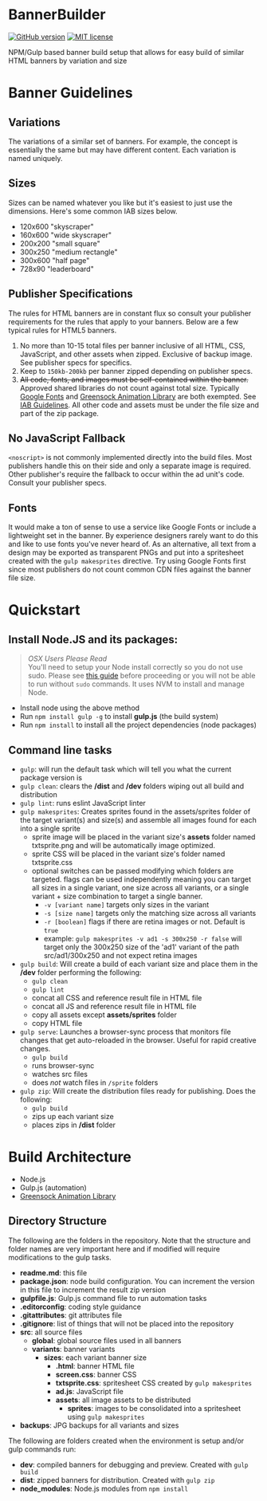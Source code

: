 # BannerBuilder

[![GitHub version](https://badge.fury.io/gh/Jered%2Fbannerbuilder.svg)](https://badge.fury.io/gh/Jered%2Fbannerbuilder)
[![MIT license](http://img.shields.io/badge/license-MIT-brightgreen.svg)](http://opensource.org/licenses/MIT)

NPM/Gulp based banner build setup that allows for easy build of similar HTML banners by variation and size

# Banner Guidelines

## Variations

The variations of a similar set of banners. For example, the concept is essentially the same but may have different content. Each variation is named uniquely.

## Sizes

Sizes can be named whatever you like but it's easiest to just use the dimensions. Here's some common IAB sizes below.

- 120x600 "skyscraper"
- 160x600 "wide skyscraper"
- 200x200 "small square"
- 300x250 "medium rectangle"
- 300x600 "half page"
- 728x90 "leaderboard"

## Publisher Specifications

The rules for HTML banners are in constant flux so consult your publisher requirements for the rules that apply to your banners. Below are a few typical rules for HTML5 banners.

1. No more than 10-15 total files per banner inclusive of all HTML, CSS, JavaScript, and other assets when zipped. Exclusive of backup image. See publisher specs for specifics.
2. Keep to `150kb-200kb` per banner zipped depending on publisher specs.
3. ~~All code, fonts, and images must be self-contained within the banner.~~ Approved shared libraries do not count against total size. Typically [Google Fonts](https://www.google.com/fonts) and [Greensock  Animation Library](http://greensock.com/gsap) are both exempted. See [IAB Guidelines](http://www.iab.com/guidelines/universal-ad-package/). All other code and assets must be under the file size and part of the zip package.

## No JavaScript Fallback

`<noscript>` is not commonly implemented directly into the build files. Most publishers handle this on their side and only a separate image is required. Other publisher's require the fallback to occur within the ad unit's code. Consult your publisher specs.

## Fonts

It would make a ton of sense to use a service like Google Fonts or include a lightweight set in the banner. By experience designers rarely want to do this and like to use fonts you've never heard of. As an alternative, all text from a design may be exported as transparent PNGs and put into a spritesheet created with the `gulp makesprites` directive. Try using Google Fonts first since most publishers do not count common CDN files against the banner file size.

# Quickstart

## Install Node.JS and its packages:

> *OSX Users Please Read*  
> You'll need to setup your Node install correctly so you do not use sudo. Please see [this guide](http://michael-kuehnel.de/node.js/2015/09/08/using-vm-to-switch-node-versions.html) before proceeding or you will not be able to run without `sudo` commands. It uses NVM to install and manage Node.

- Install node using the above method
- Run `npm install gulp -g` to install **gulp.js** (the build system)
- Run `npm install` to install all the project dependencies (node packages)

## Command line tasks

- `gulp`: will run the default task which will tell you what the current package version is
- `gulp clean`: clears the **/dist** and **/dev** folders wiping out all build and distribution
- `gulp lint`: runs eslint JavaScript linter
- `gulp makesprites`: Creates sprites found in the assets/sprites folder of the target variant(s) and size(s) and assemble all images found for each into a single sprite
  + sprite image will be placed in the variant size's **assets** folder named txtsprite.png and will be automatically image optimized.
  + sprite CSS will be placed in the variant size's folder named txtsprite.css
  + optional switches can be passed modifying which folders are targeted. flags can be used independently meaning you can target all sizes in a single variant, one size across all variants, or a single variant + size combination to target a single banner.
    - `-v [variant name]` targets only sizes in the variant
    - `-s [size name]` targets only the matching size across all variants
    - `-r [boolean]` flags if there are retina images or not. Default is `true`
    - example: `gulp makesprites -v ad1 -s 300x250 -r false` will target only the 300x250 size of the 'ad1' variant of the path src/ad1/300x250 and not expect retina images
- `gulp build`: Will create a build of each variant size and place them in the **/dev** folder performing the following:
  + `gulp clean`
  + `gulp lint`
  + concat all CSS and reference result file in HTML file
  + concat all JS and reference result file in HTML file
  + copy all assets except **assets/sprites** folder
  + copy HTML file
- `gulp serve`: Launches a browser-sync process that monitors file changes that get auto-reloaded in the browser. Useful for rapid creative changes.
  + `gulp build`
  + runs browser-sync
  + watches src files
  + does _not_ watch files in `/sprite` folders
- `gulp zip`: Will create the distribution files ready for publishing. Does the following:
  + `gulp build`
  + zips up each variant size
  + places zips in **/dist** folder

# Build Architecture

- Node.js
- Gulp.js (automation)
- [Greensock Animation Library](http://greensock.com/gsap)

## Directory Structure

The following are the folders in the repository. Note that the structure and folder names are very important here and if modified will require modifications to the gulp tasks.

- **readme.md**: this file
- **package.json**: node build configuration. You can increment the version in this file to increment the result zip version
- **gulpfile.js**: Gulp.js command file to run automation tasks
- **.editorconfig**: coding style guidance
- **.gitattributes**: git attributes file
- **.gitignore**: list of things that will not be placed into the repository
- **src**: all source files
  - **global**: global source files used in all banners
  - **variants**: banner variants
    + **sizes**: each variant banner size
      * **.html**: banner HTML file
      * **screen.css**: banner CSS
      * **txtsprite.css**: spritesheet CSS created by `gulp makesprites`
      * **ad.js**: JavaScript file
      * **assets**: all image assets to be distributed
        - **sprites**: images to be consolidated into a spritesheet using `gulp makesprites`
- **backups**: JPG backups for all variants and sizes

The following are folders created when the environment is setup and/or gulp commands run:

- **dev**: compiled banners for debugging and preview. Created with `gulp build`
- **dist**: zipped banners for distribution. Created with `gulp zip`
- **node_modules**: Node.js modules from `npm install`
